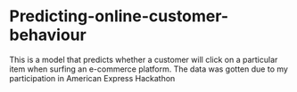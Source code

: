 # Predicting-online-customer-behaviour
This is a model that predicts whether a customer will click on a particular item when surfing an e-commerce platform. The data was gotten due to my participation in American Express Hackathon
